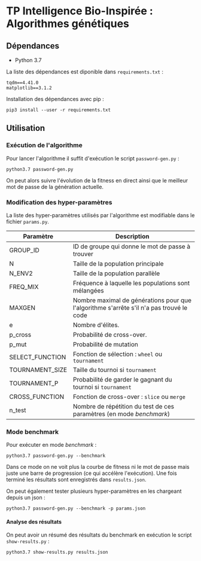 TP Intelligence Bio-Inspirée : Algorithmes génétiques
=====================================================

Dépendances
-----------
* Python 3.7

La liste des dépendances est diponible dans `requirements.txt` :
```
tqdm==4.41.0
matplotlib==3.1.2
```

Installation des dépendances avec pip :
```
pip3 install --user -r requirements.txt
```

Utilisation
-----------
### Exécution de l'algorithme
Pour lancer l'algorithme il suffit d'exécution le script `password-gen.py` :
```
python3.7 password-gen.py
```
On peut alors suivre l'évolution de la fitness en direct ainsi que le meilleur mot de passe de la génération actuelle.
### Modification des hyper-paramètres
La liste des hyper-paramètres utilisés par l'algorithme est modifiable dans le fichier `params.py`.

| Paramètre       | Description                                                                              |
|-----------------|------------------------------------------------------------------------------------------|
| GROUP_ID        | ID de groupe qui donne le mot de passe à trouver                                         |
| N               | Taille de la population principale                                                       |
| N_ENV2          | Taille de la population parallèle                                                        |
| FREQ_MIX        | Fréquence à laquelle les populations sont mélangées                                      |
| MAXGEN          | Nombre maximal de générations pour que l'algorithme s'arrête s'il n'a pas trouvé le code |
| e               | Nombre d'élites.                                                                         |
| p_cross         | Probabilité de cross-over.                                                               |
| p_mut           | Probabilité de mutation                                                                  |
| SELECT_FUNCTION | Fonction de sélection : `wheel` ou `tournament`                                          |
| TOURNAMENT_SIZE | Taille du tournoi si `tournament`                                                        |
| TOURNAMENT_P    | Probabilité de garder le gagnant du tournoi si `tournament`                              |
| CROSS_FUNCTION  | Fonction de cross-over : `slice` ou `merge`                                              |
| n_test          | Nombre de répétition du test de ces paramètres (en mode *benchmark*)                       |

### Mode benchmark
Pour exécuter en mode *benchmark* :
```
python3.7 password-gen.py --benchmark 
```
Dans ce mode on ne voit plus la courbe de fitness ni le mot de passe mais juste une barre de progression (ce qui accélère l'exécution). Une fois terminé les résultats sont enregistrés dans `results.json`.

On peut également tester plusieurs hyper-paramètres en les chargeant depuis un json :
```
python3.7 password-gen.py --benchmark -p params.json
```
#### Analyse des résultats
On peut avoir un résumé des résultats du benchmark en exécution le script `show-results.py` :
```
python3.7 show-results.py results.json
```

